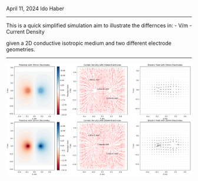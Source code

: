 April 11, 2024
Ido Haber

---

This is a quick simplified simulation aim to illustrate the differnces in: - V/m - Current Density

given a 2D conductive isotropic medium and two different electrode geometries.

---

![Figure 1](Figure.png)
